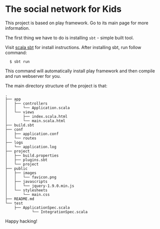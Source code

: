 The social network for Kids
=====================================

This project is based on play framework. Go to its main page for more information.

The first thing we have to do is installing `sbt` - simple built tool.

Visit [scala sbt](http://www.scala-sbt.org/release/docs/Getting-Started/Setup.html) for install instructions. After installing sbt, run follow command:

      $ sbt run

This command will automatically install play framework and then compile and run webserver for you.

The main directory structure of the project is that:

```
.
├── app
│   ├── controllers
│   │   └── Application.scala
│   └── views
│       ├── index.scala.html
│       └── main.scala.html
├── build.sbt
├── conf
│   ├── application.conf
│   └── routes
├── logs
│   └── application.log
├── project
│   ├── build.properties
│   ├── plugins.sbt
│   └── project
├── public
│   ├── images
│   │   └── favicon.png
│   ├── javascripts
│   │   └── jquery-1.9.0.min.js
│   └── stylesheets
│       └── main.css
├── README.md
└── test
    ├── ApplicationSpec.scala
		    └── IntegrationSpec.scala
```

Happy hacking!
